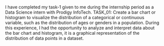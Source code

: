 I have completed my task-1 given to me during the internship period as a Data Science intern with Prodigy InfoTech.
TASK_01: Create a bar chart or histogram to visualize the distribution of a categorical or continuous variable, such as the distribution of ages or genders in a population.
During this experience, I had the opportunity to analyze and interpret data about the bar chart and histogram, it is a graphical representation of the distribution of data points in a dataset. 

